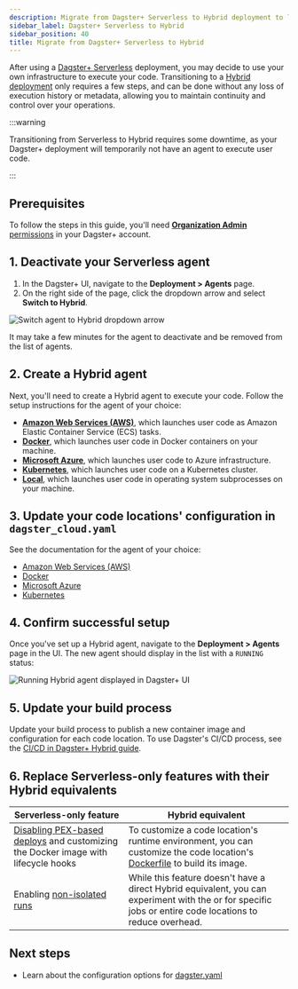 ```yaml
---
description: Migrate from Dagster+ Serverless to Hybrid deployment to leverage your own infrastructure to execute your code.
sidebar_label: Dagster+ Serverless to Hybrid
sidebar_position: 40
title: Migrate from Dagster+ Serverless to Hybrid
---
```


After using a [Dagster+ Serverless](/deployment/dagster-plus/serverless) deployment, you may decide to use your own infrastructure to execute your code. Transitioning to a [Hybrid deployment](/deployment/dagster-plus/hybrid) only requires a few steps, and can be done without any loss of execution history or metadata, allowing you to maintain continuity and control over your operations.

:::warning

Transitioning from Serverless to Hybrid requires some downtime, as your Dagster+ deployment will temporarily not have an agent to execute user code.

:::

## Prerequisites

To follow the steps in this guide, you'll need [**Organization Admin** permissions](/deployment/dagster-plus/authentication-and-access-control/rbac/user-roles-permissions) in your Dagster+ account.

## 1. Deactivate your Serverless agent

1. In the Dagster+ UI, navigate to the **Deployment > Agents** page.
2. On the right side of the page, click the dropdown arrow and select **Switch to Hybrid**.

![Switch agent to Hybrid dropdown arrow](/images/dagster-plus/deployment/switch-agent-to-hybrid.png)

It may take a few minutes for the agent to deactivate and be removed from the list of agents.

## 2. Create a Hybrid agent

Next, you'll need to create a Hybrid agent to execute your code. Follow the setup instructions for the agent of your choice:

- **[Amazon Web Services (AWS)](/deployment/dagster-plus/hybrid/amazon-ecs)**, which launches user code as Amazon Elastic Container Service (ECS) tasks.
- **[Docker](/deployment/dagster-plus/hybrid/docker)**, which launches user code in Docker containers on your machine.
- **[Microsoft Azure](/deployment/dagster-plus/hybrid/azure)**, which launches user code to Azure infrastructure.
- **[Kubernetes](/deployment/dagster-plus/hybrid/kubernetes)**, which launches user code on a Kubernetes cluster.
- **[Local](/deployment/dagster-plus/hybrid/local)**, which launches user code in operating system subprocesses on your machine.

## 3. Update your code locations' configuration in `dagster_cloud.yaml`

See the documentation for the agent of your choice:

- [Amazon Web Services (AWS)](/deployment/dagster-plus/hybrid/amazon-ecs/configuration-reference#per-location-configuration)
- [Docker](/deployment/dagster-plus/hybrid/docker/configuration)
- [Microsoft Azure](/deployment/dagster-plus/hybrid/azure/acr-user-code#update-the-dagster_cloudyaml-build-configuration-to-use-the-azure-container-registry)
- [Kubernetes](/deployment/dagster-plus/hybrid/kubernetes/configuration#per-location-configuration)

## 4. Confirm successful setup

Once you've set up a Hybrid agent, navigate to the **Deployment > Agents** page in the UI. The new agent should display in the list with a `RUNNING` status:

![Running Hybrid agent displayed in Dagster+ UI](/images/dagster-plus/deployment/running-agent.png)

## 5. Update your build process

Update your build process to publish a new container image and configuration for each code location. To use Dagster's CI/CD process, see the [CI/CD in Dagster+ Hybrid guide](/deployment/dagster-plus/ci-cd/production-deployments/ci-cd-in-hybrid).

## 6. Replace Serverless-only features with their Hybrid equivalents

| Serverless-only feature                                                                                                                                          | Hybrid equivalent                                                                                                                                                                                                                                                                                                         |
| ---------------------------------------------------------------------------------------------------------------------------------------------------------------- | ------------------------------------------------------------------------------------------------------------------------------------------------------------------------------------------------------------------------------------------------------------------------------------------------------------------------- |
| [Disabling PEX-based deploys](/deployment/dagster-plus/serverless/runtime-environment#disable-pex-deploys) and customizing the Docker image with lifecycle hooks | To customize a code location's runtime environment, you can customize the code location's [Dockerfile](https://github.com/dagster-io/dagster-cloud-hybrid-quickstart/blob/main/Dockerfile) to build its image.                                                                                                            |
| Enabling [non-isolated runs](/deployment/dagster-plus/serverless/run-isolation#non-isolated-runs)                                                                | While this feature doesn't have a direct Hybrid equivalent, you can experiment with the <PyObject section="execution" module="dagster" object="in_process_executor" /> or <PyObject section="execution" module="dagster" object="multiprocess_executor" /> for specific jobs or entire code locations to reduce overhead. |

## Next steps

- Learn about the configuration options for [dagster.yaml](/deployment/oss/dagster-yaml)
